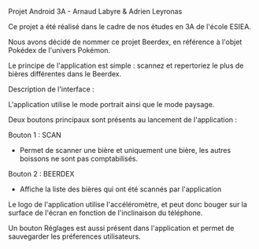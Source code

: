 Projet Android 3A - Arnaud Labyre &amp; Adrien Leyronas

Ce projet a été réalisé dans le cadre de nos études en 3A de l'école ESIEA.

Nous avons décidé de nommer ce projet Beerdex, en référence à l'objet Pokédex de l'univers Pokémon.

Le principe de l'application est simple : scannez et repertoriez le plus de bières différentes dans le Beerdex.

Description de l'interface :

L'application utilise le mode portrait ainsi que le mode paysage.

Deux boutons principaux sont présents au lancement de l'application : 

Bouton 1 : SCAN 
  - Permet de scanner une bière et uniquement une bière, les autres boissons ne sont pas comptabilisés.
  
Bouton 2 : BEERDEX
  - Affiche la liste des bières qui ont été scannés par l'application
  
Le logo de l'application utilise l'accéléromètre, et peut donc bouger sur la surface de l'écran en fonction de l'inclinaison du téléphone.
 
Un bouton Réglages est aussi présent dans l'application et permet de sauvegarder les préferences utilisateurs.
 
 
